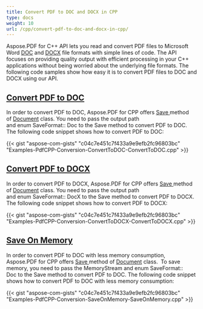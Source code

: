 ```yaml
---
title: Convert PDF to DOC and DOCX in CPP
type: docs
weight: 10
url: /cpp/convert-pdf-to-doc-and-docx-in-cpp/
---
```


Aspose.PDF for C++ API lets you read and convert PDF files to Microsoft Word [DOC](https://wiki.fileformat.com/word-processing/doc) and [DOCX](https://wiki.fileformat.com/word-processing/docx) file formats with simple lines of code. The API focuses on providing quality output with efficient processing in your C++ applications without being worried about the underlying file formats. The following code samples show how easy it is to convert PDF files to DOC and DOCX using our API.
## <ins>**Convert PDF to DOC**
In order to convert PDF to DOC, Aspose.PDF for CPP offers [Save ](https://apireference.aspose.com/cpp/pdf/class/aspose.pdf.document/#ac082fe8e67b25685fc51d33e804269fa)method of [Document](https://apireference.aspose.com/cpp/pdf/class/aspose.pdf.document/) class. You need to pass the output path and enum SaveFormat:: Doc to the Save method to convert PDF to DOC. The following code snippet shows how to convert PDF to DOC:

{{< gist "aspose-com-gists" "c04c7e451c7f433a9e9efb2fc96803bc" "Examples-PdfCPP-Conversion-ConvertToDOC-ConvertToDOC.cpp" >}}
## <ins>**Convert PDF to DOCX**
In order to convert PDF to DOCX, Aspose.PDF for CPP offers [Save ](https://apireference.aspose.com/cpp/pdf/class/aspose.pdf.document/#ac082fe8e67b25685fc51d33e804269fa)method of [Document](https://apireference.aspose.com/cpp/pdf/class/aspose.pdf.document/) class. You need to pass the output path and enum SaveFormat:: DocX to the Save method to convert PDF to DOCX. The following code snippet shows how to convert PDF to DOCX:

{{< gist "aspose-com-gists" "c04c7e451c7f433a9e9efb2fc96803bc" "Examples-PdfCPP-Conversion-ConvertToDOCX-ConvertToDOCX.cpp" >}}
## <ins>**Save On Memory**
In order to convert PDF to DOC with less memory consumption, Aspose.PDF for CPP offers [Save ](https://apireference.aspose.com/cpp/pdf/class/aspose.pdf.document/#ac082fe8e67b25685fc51d33e804269fa)method of [Document](https://apireference.aspose.com/cpp/pdf/class/aspose.pdf.document/) class.  To save memory, you need to pass the MemoryStream and enum SaveFormat:: Doc to the Save method to convert PDF to DOC. The following code snippet shows how to convert PDF to DOC with less memory consumption:

{{< gist "aspose-com-gists" "c04c7e451c7f433a9e9efb2fc96803bc" "Examples-PdfCPP-Conversion-SaveOnMemory-SaveOnMemory.cpp" >}}
